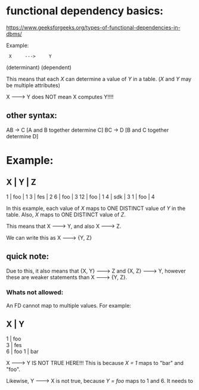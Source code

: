 

# functional dependency basics:

https://www.geeksforgeeks.org/types-of-functional-dependencies-in-dbms/


Example:


     X     --->     Y

(determinant)   (dependent)


This means that each _X_ can determine a value of _Y_ in a table.
(_X_ and _Y_ may be multiple attributes)

X ---> Y  does NOT mean X computes Y!!!!



## other syntax:
AB -> C  [A and B together determine C]
BC -> D  [B and C together determine D]



# Example:

  X  |   Y   |  Z  
--------------------
  1  |  foo  |  1
  3  |  fes  |  2
  6  |  foo  |  3
 12  |  foo  |  1
  4  |  sdk  |  3
  1  |  foo  | 4



In this example, each value of _X_ maps to ONE DISTINCT
value of _Y_ in the table.
Also, _X_ maps to ONE DISTINCT value of _Z_.

This means that      X ---> Y,
        and also    X ---> Z.

We can write this as   X ---> {Y, Z}


## quick note:
Due to this, it also means that
{X, Y} ---> Z
and 
{X, Z} ---> Y, 
however these are weaker statements than   X ---> {Y, Z}.









### Whats not allowed:
An FD cannot map to multiple values.
For example:

  X  |   Y   
--------------
  1  |  foo  
  3  |  fes  
  6  |  foo 
  1  |  bar

X  --->  Y   IS NOT TRUE HERE!!!
This is because _X = 1_ maps to  "bar" and "foo".

Likewise,  Y  --->  X   is not true, because
_Y = foo_ maps to  1 and 6.
It needs to 





